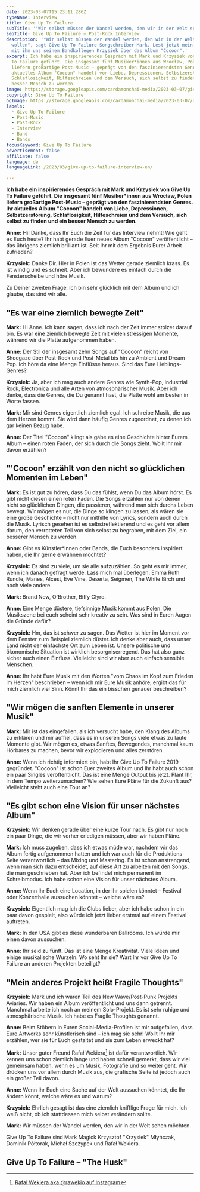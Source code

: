 ```yaml
---
date: 2023-03-07T15:23:11.286Z
typeName: Interview
title: Give Up To Failure
subTitle: '"Wir selbst müssen der Wandel werden, den wir in der Welt sehen wollen"'
seoTitle: Give Up To Failure – Post-Rock Interview
description: '"Wir selbst müssen der Wandel werden, den wir in der Welt sehen
  wollen", sagt Give Up To Failure Songschreiber Mark. Lest jetzt mein Interview
  mit ihm uns seinem Bandkollegen Krzysiek über das Album "Cocoon".'
excerpt: Ich habe ein inspirierendes Gespräch mit Mark und Krzysiek von Give Up
  To Failure geführt. Die insgesamt fünf Musiker*innen aus Wrocław, Polen
  liefern großartige Post-Music – geprägt von den faszinierendsten Genres. Ihr
  aktuelles Album "Cocoon" handelt von Liebe, Depressionen, Selbstzerstörung,
  Schlaflosigkeit, Hilfeschreien und dem Versuch, sich selbst zu finden und ein
  besser Mensch zu werden.
image: https://storage.googleapis.com/cardamonchai-media/2023-03-07/give-up-to-failure-jpg-imagine-080808_0f1818_1024_768/640.webp
copyright: Give Up To Failure
ogImage: https://storage.googleapis.com/cardamonchai-media/2023-03-07/give-up-to-failure-og-jpg-imagine-080808_10313b_1200_628/640.webp
labels:
  - Give Up To Failure
  - Post-Music
  - Post-Rock
  - Interview
  - Band
  - Bands
focusKeyword: Give Up To Failure
advertisement: false
affiliate: false
language: de
languageLink: /2023/03/give-up-to-failure-interview-en/

---
```


**Ich habe ein inspirierendes Gespräch mit Mark und Krzysiek von Give Up To Failure geführt. Die insgesamt fünf Musiker\*innen aus Wrocław, Polen liefern großartige Post-Music – geprägt von den faszinierendsten Genres. Ihr aktuelles Album "Cocoon" handelt von Liebe, Depressionen, Selbstzerstörung, Schlaflosigkeit, Hilfeschreien und dem Versuch, sich selbst zu finden und ein besser Mensch zu werden.**

**Anne:** Hi! Danke, dass Ihr Euch die Zeit für das Interview nehmt! Wie geht es Euch heute? Ihr habt gerade Euer neues Album "Cocoon" veröffentlicht – das übrigens ziemlich brilliant ist. Seit Ihr mit dem Ergebnis Eurer Arbeit zufrieden?

**Krzysiek:** Danke Dir. Hier in Polen ist das Wetter gerade ziemlich krass. Es ist windig und es schneit. Aber ich bewundere es einfach durch die Fensterscheibe und höre Musik.

Zu Deiner zweiten Frage: Ich bin sehr glücklich mit dem Album und ich glaube, das sind wir alle.

## "Es war eine ziemlich bewegte Zeit"

**Mark:** Hi Anne. Ich kann sagen, dass ich nach der Zeit immer stolzer darauf bin. Es war eine ziemlich bewegte Zeit mit vielen stressigen Momente, während wir die Platte aufgenommen haben.

**Anne:** Der Stil der insgesamt zehn Songs auf "Cocoon" reicht von Shoegaze über Post-Rock und Post-Metal bis hin zu Ambient und Dream Pop. Ich höre da eine Menge Einflüsse heraus. Sind das Eure Lieblings-Genres?

**Krzysiek:** Ja, aber ich mag auch andere Genres wie Synth-Pop, Industrial Rock, Electronica und alle Arten von atmosphärischer Musik. Aber ich denke, dass die Genres, die Du genannt hast, die Platte wohl am besten in Worte fassen.

**Mark:** Mir sind Genres eigentlich ziemlich egal. Ich schreibe Musik, die aus dem Herzen kommt. Sie wird dann häufig Genres zugeordnet, zu denen ich gar keinen Bezug habe.

**Anne:** Der Titel "Cocoon" klingt als gäbe es eine Geschichte hinter Eurem Album – einen roten Faden, der sich durch die Songs zieht. Wollt Ihr mir davon erzählen?

## "'Cocoon' erzählt von den nicht so glücklichen Momenten im Leben"

**Mark:** Es ist gut zu hören, dass Du das fühlst, wenn Du das Album hörst. Es gibt nicht diesen einen roten Faden. Die Songs erzählen nur von denen nicht so glücklichen Dingen, die passieren, während man sich durchs Leben bewegt. Wir mögen es nur, die Dinge so klingen zu lassen, als wären sie eine große Geschichte – nicht nur mithilfe von Lyrics, sondern auch durch die Musik. Lyrisch gesehen ist es selbstreflektierend und es geht vor allem darum, den verrotteten Teil von sich selbst zu begraben, mit dem Ziel, ein besserer Mensch zu werden.

**Anne:** Gibt es Künstler\*innen oder Bands, die Euch besonders inspiriert haben, die Ihr gerne erwähnen möchtet?

**Krzysiek:** Es sind zu viele, um sie alle aufzuzählen. So geht es mir immer, wenn ich danach gefragt werde. Lass mich mal überlegen: Emma Ruth Rundle, Manes, Alcest, Eve Vine, Deserta, Seigmen, The White Birch und noch viele andere.

**Mark:** Brand New, O'Brother, Biffy Clyro.

**Anne:** Eine Menge düstere, tiefsinnige Musik kommt aus Polen. Die Musikszene bei euch scheint sehr kreativ zu sein. Was sind in Euren Augen die Gründe dafür?

**Krzysiek:** Hm, das ist schwer zu sagen. Das Wetter ist hier im Moment vor dem Fenster zum Beispiel ziemlich düster. Ich denke aber auch, dass unser Land nicht der einfachste Ort zum Leben ist. Unsere politische und ökonomische Situation ist wirklich besorgniserregend. Das hat also ganz sicher auch einen Einfluss. Vielleicht sind wir aber auch einfach sensible Menschen.

**Anne:** Ihr habt Eure Musik mit den Worten "vom Chaos im Kopf zum Frieden im Herzen" beschrieben – wenn ich mir Eure Musik anhöre, ergibt das für mich ziemlich viel Sinn. Könnt Ihr das ein bisschen genauer beschreiben?

## "Wir mögen die sanften Elemente in unserer Musik"

**Mark:** Mir ist das eingefallen, als ich versucht habe, den Klang des Albums zu erklären und mir auffiel, dass es in unseren Songs viele etwas zu laute Momente gibt. Wir mögen es, etwas Sanftes, Bewegendes, manchmal kaum Hörbares zu machen, bevor wir explodieren und alles zerstören.

**Anne:** Wenn ich richtig informiert bin, habt Ihr Give Up To Failure 2019 gegründet. "Cocoon" ist schon Euer zweites Album und Ihr habt auch schon ein paar Singles veröffentlicht. Das ist eine Menge Output bis jetzt. Plant Ihr, in dem Tempo weiterzumachen? Wie sehen Eure Pläne für die Zukunft aus? Vielleicht steht auch eine Tour an?

## "Es gibt schon eine Vision für unser nächstes Album"

**Krzysiek:** Wir denken gerade über eine kurze Tour nach. Es gibt nur noch ein paar Dinge, die wir vorher erledigen müssen, aber wir haben Pläne.

**Mark:** Ich muss zugeben, dass ich etwas müde war, nachdem wir das Album fertig aufgenommen hatten und ich war auch für die Produktions-Seite verantwortlich – das Mixing und Mastering. Es ist schon anstrengend, wenn man sich dazu entscheidet, auf diese Art zu arbeiten mit den Songs, die man geschrieben hat. Aber ich befindet mich permanent im Schreibmodus. Ich habe schon eine Vision für unser nächstes Album.

**Anne:** Wenn Ihr Euch eine Location, in der Ihr spielen könntet – Festival oder Konzerthalle aussuchen könntet – welche wäre es?

**Krzysiek:** Eigentlich mag ich die Clubs lieber, aber ich habe schon in ein paar davon gespielt, also würde ich jetzt lieber erstmal auf einem Festival auftreten.

**Mark:** In den USA gibt es diese wunderbaren Ballrooms. Ich würde mir einen davon aussuchen.

**Anne:** Ihr seid zu fünft. Das ist eine Menge Kreativität. Viele Ideen und einige musikalische Wurzeln. Wo seht Ihr sie? Wart Ihr vor Give Up To Failure an anderen Projekten beteiligt?

## "Mein anderes Projekt heißt Fragile Thoughts"

**Krzysiek:** Mark und ich waren Teil des New Wave/Post-Punk Projekts Aviaries. Wir haben ein Album veröffentlicht und uns dann getrennt. Manchmal arbeite ich noch an meinem Solo-Projekt. Es ist sehr ruhige und atmosphärische Musik. Ich habe es Fragile Thoughts genannt.

**Anne:** Beim Stöbern in Euren Social-Media-Profilen ist mir aufgefallen, dass Eure Artworks sehr künstlerisch sind – ich mag sie sehr! Wollt Ihr mir erzählen, wer sie für Euch gestaltet und sie zum Leben erweckt hat?

**Mark:** Unser guter Freund Rafał Wekiera[^1] ist dafür verantwortlich. Wir kennen uns schon ziemlich lange und haben schnell gemerkt, dass wir viel gemeinsam haben, wenn es um Musik, Fotografie und so weiter geht. Wir drücken uns vor allem durch Musik aus, die grafische Seite ist jedoch auch ein großer Teil davon.

**Anne:** Wenn Ihr Euch eine Sache auf der Welt aussuchen könntet, die Ihr ändern könnt, welche wäre es und warum?

**Krzysiek:** Ehrlich gesagt ist das eine ziemlich knifflige Frage für mich. Ich weiß nicht, ob ich stattdessen mich selbst verändern sollte.

**Mark:** Wir müssen der Wandel werden, den wir in der Welt sehen möchten.

Give Up To Failure sind Mark Magick Krzysztof "Krzysiek" Młyńczak, Dominik Półtorak, Michał Szczypek und Rafał Wekiera.

## Give Up To Failure – "The Husk"

<YouTube id="sh8X-smzy-I" />

[^1]: [Rafał Wekiera aka @rawekio auf Instagram](https://www.instagram.com/rawekio/)
